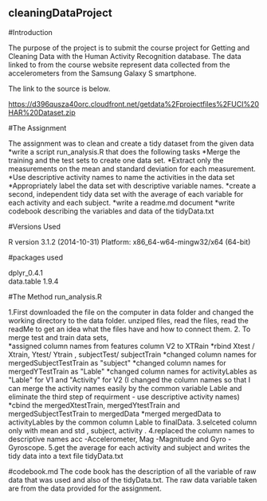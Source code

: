 ## cleaningDataProject

#Introduction

The purpose of the project is to submit the course project for Getting and Cleaning Data with
the  Human Activity Recognition database.  The data linked to from the course website represent
data collected from the accelerometers from the Samsung Galaxy S smartphone. 

The link to the source is below.

https://d396qusza40orc.cloudfront.net/getdata%2Fprojectfiles%2FUCI%20HAR%20Dataset.zip 

#The Assignment

The assignment was to clean and create a tidy dataset from the given data
    *write a script run_analysis.R that does the following tasks
   	*Merge the training and the test sets to create one data set.
    	*Extract only the measurements on the mean and standard deviation for each measurement. 
    	*Use descriptive activity names to name the activities in the data set
    	*Appropriately label the data set with descriptive variable names. 
    	*create a second, independent tidy data set with the average of each variable for each activity and each subject.
    *write a readme.md document
    *write codebook describing the variables and data of the tidyData.txt


#Versions Used

 R version 3.1.2 (2014-10-31) Platform: x86_64-w64-mingw32/x64 (64-bit)

#packages used

 dplyr_0.4.1  
 data.table 1.9.4 



#The Method run_analysis.R

1.First downloaded the file on the computer in data folder and changed the working directory to the data folder.
unziped files, read the files, read the readMe to get an idea what the files have and how to connect them.
2. To merge test and train data sets,  
	*assigned column names from features column V2 to XTRain
	*rbind Xtest / Xtrain, Ytest/ Ytrain , subjectTest/ subjectTrain
	*changed column names for mergedSubjectTestTrain as "subject"
	*changed column names for mergedYTestTrain as "Lable"
	*changed column names for activityLables as "Lable" for V1 and "Activity" for V2 (I changed the column names 
	so that I can merge the activity names easily by the common variable Lable and eliminate the third step 
	of requirment - use descriptive activity names)
	*cbind the mergedXtestTrain, mergedYtestTrain and mergedSubjectTestTrain to mergedData
	*merged mergedData to activityLables by the common column Lable to finalData.
3.selceted column only with mean and std , subject, activity .
4.replaced the column names to descriptive names acc -Accelerometer, Mag -Magnitude and Gyro -Gyroscope.
5.get the average for each activity and subject and writes the tidy data into a text file tidyData.txt 

#codebook.md
 The code book has the description of all the variable of raw data that was used and also of the tidyData.txt.
 The raw data variable taken are from the data provided for the assignment.



	



